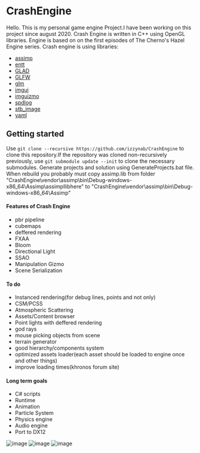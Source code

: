 # CrashEngine
 
Hello.
This is my personal game engine Project.I have been working on this project since august 2020.
Crash Engine is written in C++ using OpenGL libraries.
Engine is based on on the first episodes of The Cherno's Hazel Engine series.
Crash engine is using libraries:
 - [assimp](https://github.com/assimp/assimp)
 - [entt](https://github.com/skypjack/entt)
 - [GLAD](https://github.com/Dav1dde/glad)
 - [GLFW](https://github.com/glfw/glfw)
 - [glm](https://github.com/g-truc/glm)
 - [imgui](https://github.com/ocornut/imgui)
 - [imguizmo](https://github.com/CedricGuillemet/ImGuizmo)
 - [spdlog](https://github.com/gabime/spdlog)
 - [stb_image](https://github.com/nothings/stb)
 - [yaml](https://github.com/jbeder/yaml-cpp)

 ## Getting started
 Use `git clone --recursive https://github.com/izzynab/CrashEngine` to clone this repository.If the repository was cloned non-recursively previously, use `git submodule update --init` to clone the necessary submodules.
 Generate projects and solution using GenerateProjects.bat file. 
 When rebuild you probably must copy assimp.lib from folder "CrashEngine\vendor\assimp\bin\Debug-windows-x86_64\Assimp\assimpllibhere" to "CrashEngine\vendor\assimp\bin\Debug-windows-x86_64\Assimp"
 #### Features of Crash Engine
  - pbr pipeline
  - cubemaps
  - deffered rendering
  - FXAA
  - Bloom 
  - Directional Light
  - SSAO
  - Manipulation Gizmo
  - Scene Serialization

 #### To do 
  - Instanced rendering(for debug lines, points and not only)
  - CSM/PCSS
  - Atmospheric Scattering 
  - Assets/Content browser
  - Point lights with deffered rendering
  - god rays
  - mouse picking objects from scene
  - terrain generator
  - good hierarchy/components system
  - optimized assets loader(each asset should be loaded to engine once and other things)
  - improve loading times(khronos forum site)
 
 #### Long term goals
  - C# scripts
  - Runtime
  - Animation
  - Particle System
  - Physics engine
  - Audio engine
  - Port to DX12

![image](https://user-images.githubusercontent.com/47477184/120243346-a3c5c780-c267-11eb-91ea-eb3ce4b1e077.png)
![image](https://user-images.githubusercontent.com/47477184/120243366-ac1e0280-c267-11eb-9e08-d148cdc44ee0.png)
![image](https://user-images.githubusercontent.com/47477184/120243460-edaead80-c267-11eb-93e2-5beda3c3f02d.png)

